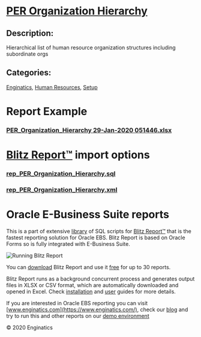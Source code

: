 # [PER Organization Hierarchy](https://www.enginatics.com/reports/per-organization-hierarchy)
## Description: 
Hierarchical list of human resource organization structures including subordinate orgs
## Categories: 
[Enginatics](https://www.enginatics.com/library/?pg=1&category[]=Enginatics), [Human Resources](https://www.enginatics.com/library/?pg=1&category[]=Human+Resources), [Setup](https://www.enginatics.com/library/?pg=1&category[]=Setup)
# Report Example
### [PER_Organization_Hierarchy 29-Jan-2020 051446.xlsx](https://www.enginatics.com/example/per-organization-hierarchy)
# [Blitz Report™](https://www.enginatics.com/blitz-report) import options
### [rep_PER_Organization_Hierarchy.sql](https://www.enginatics.com/export/per-organization-hierarchy)
### [rep_PER_Organization_Hierarchy.xml](https://www.enginatics.com/xml/per-organization-hierarchy)
# Oracle E-Business Suite reports

This is a part of extensive [library](https://www.enginatics.com/library/) of SQL scripts for [Blitz Report™](https://www.enginatics.com/blitz-report/) that is the fastest reporting solution for Oracle EBS. Blitz Report is based on Oracle Forms so is fully integrated with E-Business Suite. 

![Running Blitz Report](https://www.enginatics.com/wp-content/uploads/2018/01/Running-blitz-report.png) 

You can [download](https://www.enginatics.com/download/) Blitz Report and use it [free](https://www.enginatics.com/pricing/) for up to 30 reports. 

Blitz Report runs as a background concurrent process and generates output files in XLSX or CSV format, which are automatically downloaded and opened in Excel. Check [installation](https://www.enginatics.com/installation-guide/) and [user](https://www.enginatics.com/user-guide/) guides for more details.

If you are interested in Oracle EBS reporting you can visit [www.enginatics.com](https://www.enginatics.com/), check our [blog](https://www.enginatics.com/blog) and try to run this and other reports on our [demo environment](http://demo.enginatics.com/)

© 2020 Enginatics